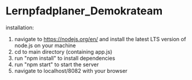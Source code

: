 # Lernpfadplaner_Demokrateam

installation:

1) navigate to https://nodejs.org/en/ and install the latest LTS version of node.js on your machine
2) cd to main directory (containing app.js)
3) run "npm install" to install dependencies
4) run "npm start" to start the server
5) navigate to localhost/8082 with your browser
